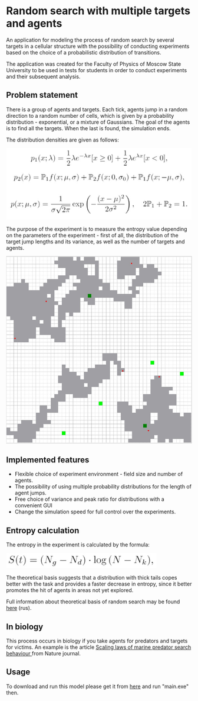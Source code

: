 # Random search with multiple targets and agents

An application for modeling the process of random search by several targets in a cellular structure with the possibility of conducting experiments based on the choice of a probabilistic distribution of transitions.

The application was created for the Faculty of Physics of Moscow State University to be used in tests for students in order to conduct experiments and their subsequent analysis.

## Problem statement

There is a group of agents and targets. Each tick, agents jump in a random direction to a random number of cells, which is given by a probability distribution - exponential, or a mixture of Gaussians. The goal of the agents is to find all the targets. When the last is found, the simulation ends.

The distribution densities are given as follows:

![1](/images_github/im_densities.jpg)

The purpose of the experiment is to measure the entropy value depending on the parameters of the experiment - first of all, the distribution of the target jump lengths and its variance, as well as the number of targets and agents.

![1](/images_github/im_app.jpg)

## Implemented features

- Flexible choice of experiment environment - field size and number of agents.
- The possibility of using multiple probability distributions for the length of agent jumps.
- Free choice of variance and peak ratio for distributions with a convenient GUI
- Change the simulation speed for full control over the experiments.

## Entropy calculation

The entropy in the experiment is calculated by the formula:

![1](/images_github/im_entropy.jpg)

The theoretical basis suggests that a distribution with thick tails copes better with the task and provides a faster decrease in entropy, since it better promotes the hit of agents in areas not yet explored.

Full information about theoretical basis of random search may be found [here](./source/statphys_theory.pdf) (rus).

## In biology

This process occurs in biology if you take agents for predators and targets for victims. An example is the article [Scaling laws of marine predator search behaviour
](https://www.nature.com/articles/nature06518) from Nature journal.

## Usage

To download and run this model please get it from [here](https://drive.google.com/drive/folders/1BTbJeQcihBA1ofYMU3jxXIlxbmImIVxA?usp=sharing) and run "main.exe" then.
